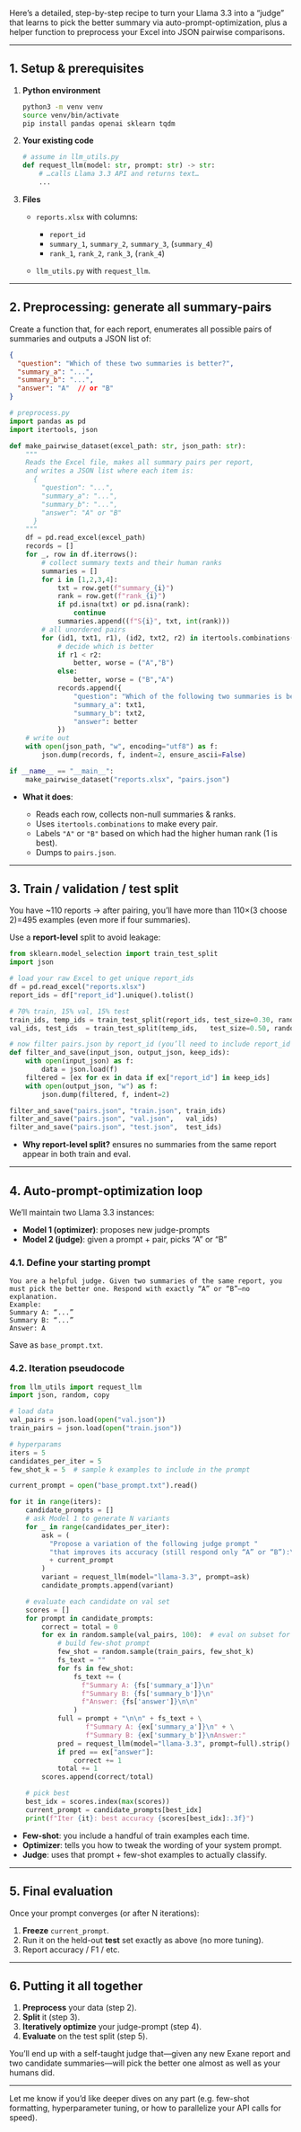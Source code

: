 Here’s a detailed, step-by-step recipe to turn your Llama 3.3 into a “judge” that learns to pick the better summary via auto-prompt-optimization, plus a helper function to preprocess your Excel into JSON pairwise comparisons.

---

## 1. Setup & prerequisites

1. **Python environment**

   ```bash
   python3 -m venv venv
   source venv/bin/activate
   pip install pandas openai sklearn tqdm
   ```
2. **Your existing code**

   ```python
   # assume in llm_utils.py
   def request_llm(model: str, prompt: str) -> str:
       # …calls Llama 3.3 API and returns text…
       ...
   ```
3. **Files**

   * `reports.xlsx` with columns:

     * `report_id`
     * `summary_1`, `summary_2`, `summary_3`, (`summary_4`)
     * `rank_1`, `rank_2`, `rank_3`, (`rank_4`)
   * `llm_utils.py` with `request_llm`.

---

## 2. Preprocessing: generate all summary-pairs

Create a function that, for each report, enumerates all possible pairs of summaries and outputs a JSON list of:

```json
{
  "question": "Which of these two summaries is better?",
  "summary_a": "...",
  "summary_b": "...",
  "answer": "A"  // or "B"
}
```

```python
# preprocess.py
import pandas as pd
import itertools, json

def make_pairwise_dataset(excel_path: str, json_path: str):
    """
    Reads the Excel file, makes all summary pairs per report,
    and writes a JSON list where each item is:
      {
        "question": "...",
        "summary_a": "...",
        "summary_b": "...",
        "answer": "A" or "B"
      }
    """
    df = pd.read_excel(excel_path)
    records = []
    for _, row in df.iterrows():
        # collect summary texts and their human ranks
        summaries = []
        for i in [1,2,3,4]:
            txt = row.get(f"summary_{i}")
            rank = row.get(f"rank_{i}")
            if pd.isna(txt) or pd.isna(rank):
                continue
            summaries.append((f"S{i}", txt, int(rank)))
        # all unordered pairs
        for (id1, txt1, r1), (id2, txt2, r2) in itertools.combinations(summaries, 2):
            # decide which is better
            if r1 < r2:
                better, worse = ("A","B")
            else:
                better, worse = ("B","A")
            records.append({
                "question": "Which of the following two summaries is better?",
                "summary_a": txt1,
                "summary_b": txt2,
                "answer": better
            })
    # write out
    with open(json_path, "w", encoding="utf8") as f:
        json.dump(records, f, indent=2, ensure_ascii=False)

if __name__ == "__main__":
    make_pairwise_dataset("reports.xlsx", "pairs.json")
```

* **What it does**:

  * Reads each row, collects non-null summaries & ranks.
  * Uses `itertools.combinations` to make every pair.
  * Labels `"A"` or `"B"` based on which had the higher human rank (1 is best).
  * Dumps to `pairs.json`.

---

## 3. Train / validation / test split

You have \~110 reports → after pairing, you’ll have more than 110×(3 choose 2)=495 examples (even more if four summaries).

Use a **report-level** split to avoid leakage:

```python
from sklearn.model_selection import train_test_split
import json

# load your raw Excel to get unique report_ids
df = pd.read_excel("reports.xlsx")
report_ids = df["report_id"].unique().tolist()

# 70% train, 15% val, 15% test
train_ids, temp_ids = train_test_split(report_ids, test_size=0.30, random_state=42)
val_ids, test_ids  = train_test_split(temp_ids,   test_size=0.50, random_state=42)

# now filter pairs.json by report_id (you’ll need to include report_id in each record in step 2)
def filter_and_save(input_json, output_json, keep_ids):
    with open(input_json) as f:
        data = json.load(f)
    filtered = [ex for ex in data if ex["report_id"] in keep_ids]
    with open(output_json, "w") as f:
        json.dump(filtered, f, indent=2)

filter_and_save("pairs.json", "train.json", train_ids)
filter_and_save("pairs.json", "val.json",   val_ids)
filter_and_save("pairs.json", "test.json",  test_ids)
```

* **Why report-level split?** ensures no summaries from the same report appear in both train and eval.

---

## 4. Auto-prompt-optimization loop

We’ll maintain two Llama 3.3 instances:

* **Model 1 (optimizer)**: proposes new judge-prompts
* **Model 2 (judge)**: given a prompt + pair, picks “A” or “B”

### 4.1. Define your starting prompt

```text
You are a helpful judge. Given two summaries of the same report, you must pick the better one. Respond with exactly “A” or “B”—no explanation.
Example:
Summary A: “...”
Summary B: “...”
Answer: A
```

Save as `base_prompt.txt`.

### 4.2. Iteration pseudocode

```python
from llm_utils import request_llm
import json, random, copy

# load data
val_pairs = json.load(open("val.json"))
train_pairs = json.load(open("train.json"))

# hyperparams
iters = 5
candidates_per_iter = 5
few_shot_k = 5  # sample k examples to include in the prompt

current_prompt = open("base_prompt.txt").read()

for it in range(iters):
    candidate_prompts = []
    # ask Model 1 to generate N variants
    for _ in range(candidates_per_iter):
        ask = (
          "Propose a variation of the following judge prompt "
          "that improves its accuracy (still respond only “A” or “B”):\n\n"
          + current_prompt
        )
        variant = request_llm(model="llama-3.3", prompt=ask)
        candidate_prompts.append(variant)

    # evaluate each candidate on val set
    scores = []
    for prompt in candidate_prompts:
        correct = total = 0
        for ex in random.sample(val_pairs, 100):  # eval on subset for speed
            # build few-shot prompt
            few_shot = random.sample(train_pairs, few_shot_k)
            fs_text = ""
            for fs in few_shot:
                fs_text += (
                  f"Summary A: {fs['summary_a']}\n"
                  f"Summary B: {fs['summary_b']}\n"
                  f"Answer: {fs['answer']}\n\n"
                )
            full = prompt + "\n\n" + fs_text + \
                   f"Summary A: {ex['summary_a']}\n" + \
                   f"Summary B: {ex['summary_b']}\nAnswer:"
            pred = request_llm(model="llama-3.3", prompt=full).strip()
            if pred == ex["answer"]:
                correct += 1
            total += 1
        scores.append(correct/total)

    # pick best
    best_idx = scores.index(max(scores))
    current_prompt = candidate_prompts[best_idx]
    print(f"Iter {it}: best accuracy {scores[best_idx]:.3f}")
```

* **Few-shot**: you include a handful of train examples each time.
* **Optimizer**: tells you how to tweak the wording of your system prompt.
* **Judge**: uses that prompt + few-shot examples to actually classify.

---

## 5. Final evaluation

Once your prompt converges (or after N iterations):

1. **Freeze** `current_prompt`.
2. Run it on the held-out **test** set exactly as above (no more tuning).
3. Report accuracy / F1 / etc.

---

## 6. Putting it all together

1. **Preprocess** your data (step 2).
2. **Split** it (step 3).
3. **Iteratively optimize** your judge-prompt (step 4).
4. **Evaluate** on the test split (step 5).

You’ll end up with a self-taught judge that—given any new Exane report and two candidate summaries—will pick the better one almost as well as your humans did.

---

Let me know if you’d like deeper dives on any part (e.g. few-shot formatting, hyperparameter tuning, or how to parallelize your API calls for speed).

